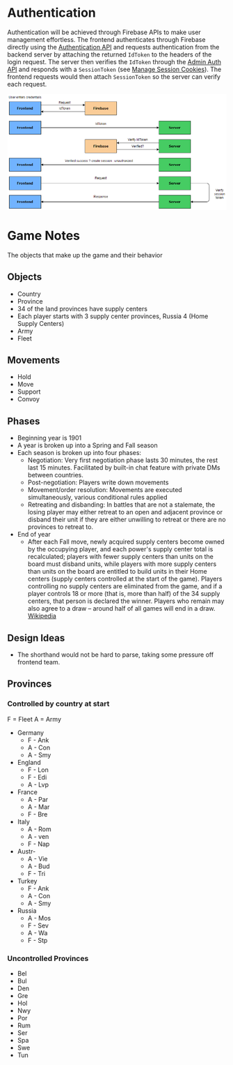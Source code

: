 # Authentication

Authentication will be achieved through Firebase APIs to make user management effortless. The frontend authenticates through Firebase directly using the [Authentication API](https://firebase.google.com/docs/auth) and requests authentication from the backend server by attaching the returned `IdToken` to the headers of the login request. The server then verifies the `IdToken` through the [Admin Auth API](https://firebase.google.com/docs/auth/admin) and responds with a `SessionToken` (see [Manage Session Cookies](https://firebase.google.com/docs/auth/admin/manage-cookies?authuser=1)). The frontend requests would then attach `SessionToken` so the server can verify each request.

![Authentication flow](assets/authentication-flow.png "Authentication Flow")

# Game Notes

The objects that make up the game and their behavior

## Objects
- Country
- Province
- 34 of the land provinces have supply centers
- Each player starts with 3 supply center provinces, Russia 4 (Home Supply Centers)
- Army
- Fleet

## Movements
- Hold
- Move
- Support
- Convoy

## Phases
- Beginning year is 1901
- A year is broken up into a Spring and Fall season
- Each season is broken up into four phases:
    - Negotiation: Very first negotiation phase lasts 30 minutes, the rest last 15 minutes. Facilitated by built-in chat feature with   private DMs between countries.
    - Post-negotiation: Players write down movements
    - Movement/order resolution: Movements are executed simultaneously, various conditional rules applied
    - Retreating and disbanding: In battles that are not a stalemate, the losing player may either retreat to an open and adjacent province or disband their unit if they are either unwilling to retreat or there are no provinces to retreat to.
- End of year
    - After each Fall move, newly acquired supply centers become owned by the occupying player, and each power's supply center total is recalculated; players with fewer supply centers than units on the board must disband units, while players with more supply centers than units on the board are entitled to build units in their Home centers (supply centers controlled at the start of the game). Players controlling no supply centers are eliminated from the game, and if a player controls 18 or more (that is, more than half) of the 34 supply centers, that person is declared the winner. Players who remain may also agree to a draw – around half of all games will end in a draw. [Wikipedia](https://en.wikipedia.org/wiki/Diplomacy_(game)#Gameplay)

## Design Ideas
 - The shorthand would not be hard to parse, taking some pressure off frontend team.
 
## Provinces 

### Controlled by country at start
F = Fleet	A = Army
- Germany
    - F - Ank
    - A - Con
    - A - Smy
- England
    - F - Lon
    - F - Edi
    - A - Lvp
- France
    - A - Par
    - A - Mar
    - F - Bre
- Italy
    - A - Rom
    - A - ven
    - F - Nap
- Austr- 
    - A - Vie
    - A - Bud
    - F - Tri 
- Turkey
    - F - Ank
    - A - Con
    - A - Smy
- Russia
    - A - Mos
    - F - Sev
    - A - Wa
    - F - Stp

### Uncontrolled Provinces
- Bel
- Bul
- Den
- Gre
- Hol
- Nwy
- Por
- Rum
- Ser
- Spa
- Swe
- Tun
